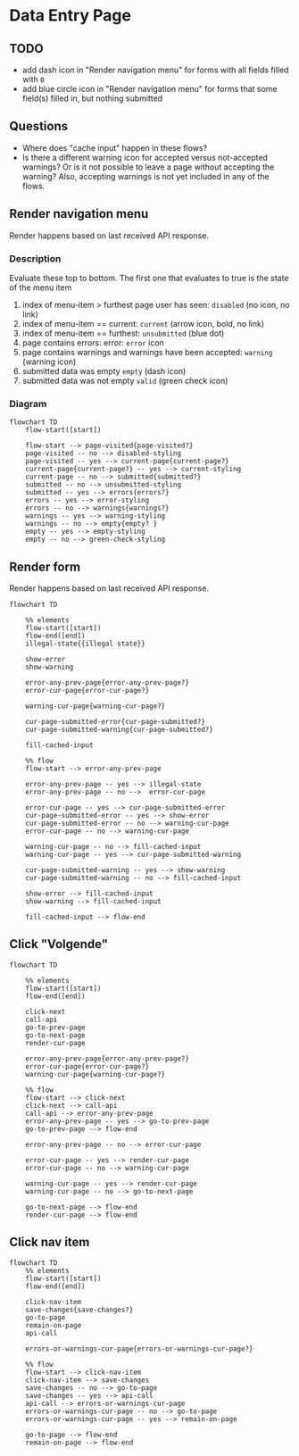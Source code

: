# Data Entry Page

## TODO
- add dash icon in "Render navigation menu" for forms with all fields filled with `0`
- add blue circle icon in "Render navigation menu" for forms that some field(s) filled in, but nothing submitted

## Questions
- Where does "cache input" happen in these flows?
- Is there a different warning icon for accepted versus not-accepted warnings? Or is it not possible to leave a page without accepting the warning? Also, accepting warnings is not yet included in any of the flows.


## Render navigation menu

Render happens based on last received API response.

### Description
Evaluate these top to bottom. The first one that evaluates to true is the state of the menu item

1. index of menu-item > furthest page user has seen: `disabled` (no icon, no link)
1. index of menu-item == current: `current` (arrow icon, bold, no link)
1. index of menu-item == furthest: `unsubmitted` (blue dot)
1. page contains errors: error: `error` icon
1. page contains warnings and warnings have been accepted: `warning` (warning icon)
1. submitted data was empty `empty` (dash icon)
1. submitted data was not empty `valid` (green check icon)

### Diagram

```mermaid
flowchart TD
    flow-start([start])

    flow-start --> page-visited{page-visited?}
    page-visited -- no --> disabled-styling
    page-visited -- yes --> current-page{current-page?}
    current-page{current-page?} -- yes --> current-styling
    current-page -- no --> submitted{submitted?}
    submitted -- no --> unsubmitted-styling
    submitted -- yes --> errors{errors?}
    errors -- yes --> error-styling
    errors -- no --> warnings{warnings?}
    warnings -- yes --> warning-styling
    warnings -- no --> empty{empty? }
    empty -- yes --> empty-styling
    empty -- no --> green-check-styling

```


## Render form

Render happens based on last received API response.

```mermaid
flowchart TD

    %% elements
    flow-start([start])
    flow-end([end])
    illegal-state{{illegal state}}

    show-error
    show-warning

    error-any-prev-page{error-any-prev-page?}
    error-cur-page{error-cur-page?}

    warning-cur-page{warning-cur-page?}

    cur-page-submitted-error{cur-page-submitted?}
    cur-page-submitted-warning{cur-page-submitted?}

    fill-cached-input

    %% flow
    flow-start --> error-any-prev-page

    error-any-prev-page -- yes --> illegal-state
    error-any-prev-page -- no -->  error-cur-page

    error-cur-page -- yes --> cur-page-submitted-error
    cur-page-submitted-error -- yes --> show-error
    cur-page-submitted-error -- no --> warning-cur-page
    error-cur-page -- no --> warning-cur-page

    warning-cur-page -- no --> fill-cached-input
    warning-cur-page -- yes --> cur-page-submitted-warning
    
    cur-page-submitted-warning -- yes --> show-warning
    cur-page-submitted-warning -- no --> fill-cached-input

    show-error --> fill-cached-input
    show-warning --> fill-cached-input

    fill-cached-input --> flow-end

```


## Click "Volgende"

```mermaid
flowchart TD

    %% elements
    flow-start([start])
    flow-end([end])

    click-next
    call-api
    go-to-prev-page
    go-to-next-page
    render-cur-page

    error-any-prev-page{error-any-prev-page?}
    error-cur-page{error-cur-page?}
    warning-cur-page{warning-cur-page?}

    %% flow
    flow-start --> click-next
    click-next --> call-api
    call-api --> error-any-prev-page
    error-any-prev-page -- yes --> go-to-prev-page
    go-to-prev-page --> flow-end

    error-any-prev-page -- no --> error-cur-page

    error-cur-page -- yes --> render-cur-page
    error-cur-page -- no --> warning-cur-page

    warning-cur-page -- yes --> render-cur-page
    warning-cur-page -- no --> go-to-next-page
    
    go-to-next-page --> flow-end
    render-cur-page --> flow-end

```


## Click nav item

```mermaid
flowchart TD
    %% elements
    flow-start([start])
    flow-end([end])

    click-nav-item
    save-changes{save-changes?}
    go-to-page
    remain-on-page
    api-call

    errors-or-warnings-cur-page{errors-or-warnings-cur-page?}

    %% flow
    flow-start --> click-nav-item
    click-nav-item --> save-changes
    save-changes -- no --> go-to-page
    save-changes -- yes --> api-call
    api-call --> errors-or-warnings-cur-page
    errors-or-warnings-cur-page -- no --> go-to-page
    errors-or-warnings-cur-page -- yes --> remain-on-page

    go-to-page --> flow-end
    remain-on-page --> flow-end
```
